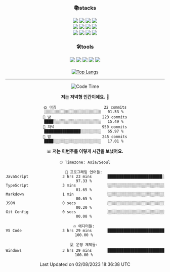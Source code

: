 
<div align="center">

 <h3>📚stacks</h3>

 
 <img src="https://img.shields.io/badge/HTML5-E34F26?style=flat-square&logo=HTML5&logoColor=white"/>
 <img src="https://img.shields.io/badge/CSS3-1572B6?style=flat-square&logo=CSS3&logoColor=white"/> 
 <img src="https://img.shields.io/badge/JavaScript-F7DF1E?style=flat-square&logo=JavaScript&logoColor=white"/>
 <img src="https://img.shields.io/badge/TypeScript-3178C6?style=flat-square&logo=TypeScript&logoColor=white"/><br/>
 <img src="https://img.shields.io/badge/React-61DAFB?style=flat-square&logo=React&logoColor=white"/>
 <img src="https://img.shields.io/badge/Redux-764ABC?style=flat-square&logo=Redux&logoColor=white"/>  
 <img src="https://img.shields.io/badge/React Query-FF4152?style=flat-square&logo=React Query&logoColor=white"/>  
 <img src="https://img.shields.io/badge/Next.js-000000?style=flat-square&logo=Next.js&logoColor=white"/> <br/>
 <img src="https://img.shields.io/badge/Font Awesome-528DD7?style=flat-square&logo=Font Awesome&logoColor=white"/>
 <img src="https://img.shields.io/badge/MUI-007FFF?style=flat-square&logo=MUI&logoColor=white"/>
 <img src="https://img.shields.io/badge/styled-components-DB7093?style=flat-square&logo=styled-components&logoColor=white"/>
 <img src="https://img.shields.io/badge/Sass-CC6699?style=flat-square&logo=Sass&logoColor=white"/>


 
 
<h3>🛠tools</h3> 
<img src="https://img.shields.io/badge/Visual Studio Code-007ACC?style=flat-square&logo=Visual Studio Code&logoColor=white"/>
<img src="https://img.shields.io/badge/Git-F05032?style=flat-square&logo=Git&logoColor=white"/>
<img src="https://img.shields.io/badge/GitHub-181717?style=flat-square&logo=GitHub&logoColor=white"/>
<img src="https://img.shields.io/badge/Yarn-2C8EBB?style=flat-square&logo=yarn&logoColor=white"/>
<img src="https://img.shields.io/badge/Vite-646CFF?style=flat-square&logo=vite&logoColor=white"/>
 



  
<h4></h4> 
  
[![Top Langs](https://github-readme-stats.vercel.app/api/top-langs/?username=blueprint-12&layout=compact)](https://github.com/blueprint-12/github-readme-stats)

 </div>
 

<hr/>
<div align="center">
 
<!--START_SECTION:waka-->
![Code Time](http://img.shields.io/badge/Code%20Time-813%20hrs%2050%20mins-blue)

**저는 저녁형 인간이에요. 🦉** 

```text
🌞 아침                     22 commits          ░░░░░░░░░░░░░░░░░░░░░░░░░   01.53 % 
🌆 낮　                     223 commits         ████░░░░░░░░░░░░░░░░░░░░░   15.49 % 
🌃 저녁                     950 commits         ████████████████░░░░░░░░░   65.97 % 
🌙 밤　                     245 commits         ████░░░░░░░░░░░░░░░░░░░░░   17.01 % 
```


📊 **저는 이번주를 이렇게 시간을 보냈어요.** 

```text
🕑︎ Timezone: Asia/Seoul

💬 프로그래밍 언어들: 
JavaScript               3 hrs 23 mins       ████████████████████████░   97.33 % 
TypeScript               3 mins              ░░░░░░░░░░░░░░░░░░░░░░░░░   01.65 % 
Markdown                 1 min               ░░░░░░░░░░░░░░░░░░░░░░░░░   00.65 % 
JSON                     0 secs              ░░░░░░░░░░░░░░░░░░░░░░░░░   00.20 % 
Git Config               0 secs              ░░░░░░░░░░░░░░░░░░░░░░░░░   00.08 % 

🔥 에디터들: 
VS Code                  3 hrs 29 mins       █████████████████████████   100.00 % 

💻 운영 체제들: 
Windows                  3 hrs 29 mins       █████████████████████████   100.00 % 
```


 Last Updated on 02/08/2023 18:36:38 UTC
<!--END_SECTION:waka-->
 

</div>






